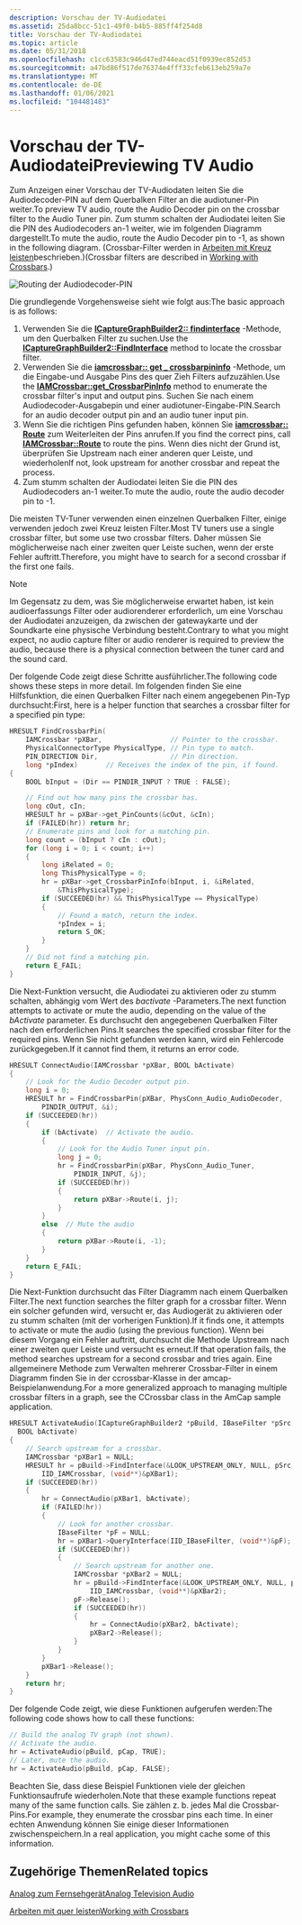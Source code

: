 ```yaml
---
description: Vorschau der TV-Audiodatei
ms.assetid: 25da8bcc-51c1-49f0-b4b5-885ff4f254d8
title: Vorschau der TV-Audiodatei
ms.topic: article
ms.date: 05/31/2018
ms.openlocfilehash: c1cc63583c946d47ed744eacd51f0939ec852d53
ms.sourcegitcommit: a47bd86f517de76374e4fff33cfeb613eb259a7e
ms.translationtype: MT
ms.contentlocale: de-DE
ms.lasthandoff: 01/06/2021
ms.locfileid: "104481483"
---
```

# <a name="previewing-tv-audio"></a><span data-ttu-id="4b3cc-103">Vorschau der TV-Audiodatei</span><span class="sxs-lookup"><span data-stu-id="4b3cc-103">Previewing TV Audio</span></span>

<span data-ttu-id="4b3cc-104">Zum Anzeigen einer Vorschau der TV-Audiodaten leiten Sie die Audiodecoder-PIN auf dem Querbalken Filter an die audiotuner-Pin weiter.</span><span class="sxs-lookup"><span data-stu-id="4b3cc-104">To preview TV audio, route the Audio Decoder pin on the crossbar filter to the Audio Tuner pin.</span></span> <span data-ttu-id="4b3cc-105">Zum stumm schalten der Audiodatei leiten Sie die PIN des Audiodecoders an-1 weiter, wie im folgenden Diagramm dargestellt.</span><span class="sxs-lookup"><span data-stu-id="4b3cc-105">To mute the audio, route the Audio Decoder pin to -1, as shown in the following diagram.</span></span> <span data-ttu-id="4b3cc-106">(Crossbar-Filter werden in [Arbeiten mit Kreuz leisten](working-with-crossbars.md)beschrieben.)</span><span class="sxs-lookup"><span data-stu-id="4b3cc-106">(Crossbar filters are described in [Working with Crossbars](working-with-crossbars.md).)</span></span>

![Routing der Audiodecoder-PIN](images/vidcap07.png)

<span data-ttu-id="4b3cc-108">Die grundlegende Vorgehensweise sieht wie folgt aus:</span><span class="sxs-lookup"><span data-stu-id="4b3cc-108">The basic approach is as follows:</span></span>

1.  <span data-ttu-id="4b3cc-109">Verwenden Sie die [**ICaptureGraphBuilder2:: findinterface**](/windows/desktop/api/Strmif/nf-strmif-icapturegraphbuilder2-findinterface) -Methode, um den Querbalken Filter zu suchen.</span><span class="sxs-lookup"><span data-stu-id="4b3cc-109">Use the [**ICaptureGraphBuilder2::FindInterface**](/windows/desktop/api/Strmif/nf-strmif-icapturegraphbuilder2-findinterface) method to locate the crossbar filter.</span></span>
2.  <span data-ttu-id="4b3cc-110">Verwenden Sie die [**iamcrossbar:: get \_ crossbarpininfo**](/windows/desktop/api/Strmif/nf-strmif-iamcrossbar-get_crossbarpininfo) -Methode, um die Eingabe-und Ausgabe Pins des quer Zieh Filters aufzuzählen.</span><span class="sxs-lookup"><span data-stu-id="4b3cc-110">Use the [**IAMCrossbar::get\_CrossbarPinInfo**](/windows/desktop/api/Strmif/nf-strmif-iamcrossbar-get_crossbarpininfo) method to enumerate the crossbar filter's input and output pins.</span></span> <span data-ttu-id="4b3cc-111">Suchen Sie nach einem Audiodecoder-Ausgabepin und einer audiotuner-Eingabe-PIN.</span><span class="sxs-lookup"><span data-stu-id="4b3cc-111">Search for an audio decoder output pin and an audio tuner input pin.</span></span>
3.  <span data-ttu-id="4b3cc-112">Wenn Sie die richtigen Pins gefunden haben, können Sie [**iamcrossbar:: Route**](/windows/desktop/api/Strmif/nf-strmif-iamcrossbar-route) zum Weiterleiten der Pins anrufen.</span><span class="sxs-lookup"><span data-stu-id="4b3cc-112">If you find the correct pins, call [**IAMCrossbar::Route**](/windows/desktop/api/Strmif/nf-strmif-iamcrossbar-route) to route the pins.</span></span> <span data-ttu-id="4b3cc-113">Wenn dies nicht der Grund ist, überprüfen Sie Upstream nach einer anderen quer Leiste, und wiederholen</span><span class="sxs-lookup"><span data-stu-id="4b3cc-113">If not, look upstream for another crossbar and repeat the process.</span></span>
4.  <span data-ttu-id="4b3cc-114">Zum stumm schalten der Audiodatei leiten Sie die PIN des Audiodecoders an-1 weiter.</span><span class="sxs-lookup"><span data-stu-id="4b3cc-114">To mute the audio, route the audio decoder pin to -1.</span></span>

<span data-ttu-id="4b3cc-115">Die meisten TV-Tuner verwenden einen einzelnen Querbalken Filter, einige verwenden jedoch zwei Kreuz leisten Filter.</span><span class="sxs-lookup"><span data-stu-id="4b3cc-115">Most TV tuners use a single crossbar filter, but some use two crossbar filters.</span></span> <span data-ttu-id="4b3cc-116">Daher müssen Sie möglicherweise nach einer zweiten quer Leiste suchen, wenn der erste Fehler auftritt.</span><span class="sxs-lookup"><span data-stu-id="4b3cc-116">Therefore, you might have to search for a second crossbar if the first one fails.</span></span>

> [!Note]  
> <span data-ttu-id="4b3cc-117">Im Gegensatz zu dem, was Sie möglicherweise erwartet haben, ist kein audioerfassungs Filter oder audiorenderer erforderlich, um eine Vorschau der Audiodatei anzuzeigen, da zwischen der gatewaykarte und der Soundkarte eine physische Verbindung besteht.</span><span class="sxs-lookup"><span data-stu-id="4b3cc-117">Contrary to what you might expect, no audio capture filter or audio renderer is required to preview the audio, because there is a physical connection between the tuner card and the sound card.</span></span>

 

<span data-ttu-id="4b3cc-118">Der folgende Code zeigt diese Schritte ausführlicher.</span><span class="sxs-lookup"><span data-stu-id="4b3cc-118">The following code shows these steps in more detail.</span></span> <span data-ttu-id="4b3cc-119">Im folgenden finden Sie eine Hilfsfunktion, die einen Querbalken Filter nach einem angegebenen Pin-Typ durchsucht:</span><span class="sxs-lookup"><span data-stu-id="4b3cc-119">First, here is a helper function that searches a crossbar filter for a specified pin type:</span></span>


```C++
HRESULT FindCrossbarPin(
    IAMCrossbar *pXBar,                 // Pointer to the crossbar.
    PhysicalConnectorType PhysicalType, // Pin type to match.
    PIN_DIRECTION Dir,                  // Pin direction.
    long *pIndex)       // Receives the index of the pin, if found.
{
    BOOL bInput = (Dir == PINDIR_INPUT ? TRUE : FALSE);

    // Find out how many pins the crossbar has.
    long cOut, cIn;
    HRESULT hr = pXBar->get_PinCounts(&cOut, &cIn);
    if (FAILED(hr)) return hr;
    // Enumerate pins and look for a matching pin.
    long count = (bInput ? cIn : cOut);
    for (long i = 0; i < count; i++)
    {
        long iRelated = 0;
        long ThisPhysicalType = 0;
        hr = pXBar->get_CrossbarPinInfo(bInput, i, &iRelated,
            &ThisPhysicalType);
        if (SUCCEEDED(hr) && ThisPhysicalType == PhysicalType)
        {
            // Found a match, return the index.
            *pIndex = i;
            return S_OK;
        }
    }
    // Did not find a matching pin.
    return E_FAIL;
}
```



<span data-ttu-id="4b3cc-120">Die Next-Funktion versucht, die Audiodatei zu aktivieren oder zu stumm schalten, abhängig vom Wert des *bactivate* -Parameters.</span><span class="sxs-lookup"><span data-stu-id="4b3cc-120">The next function attempts to activate or mute the audio, depending on the value of the *bActivate* parameter.</span></span> <span data-ttu-id="4b3cc-121">Es durchsucht den angegebenen Querbalken Filter nach den erforderlichen Pins.</span><span class="sxs-lookup"><span data-stu-id="4b3cc-121">It searches the specified crossbar filter for the required pins.</span></span> <span data-ttu-id="4b3cc-122">Wenn Sie nicht gefunden werden kann, wird ein Fehlercode zurückgegeben.</span><span class="sxs-lookup"><span data-stu-id="4b3cc-122">If it cannot find them, it returns an error code.</span></span>


```C++
HRESULT ConnectAudio(IAMCrossbar *pXBar, BOOL bActivate)
{
    // Look for the Audio Decoder output pin.
    long i = 0;
    HRESULT hr = FindCrossbarPin(pXBar, PhysConn_Audio_AudioDecoder,
        PINDIR_OUTPUT, &i);
    if (SUCCEEDED(hr))
    {
        if (bActivate)  // Activate the audio. 
        {
            // Look for the Audio Tuner input pin.
            long j = 0;
            hr = FindCrossbarPin(pXBar, PhysConn_Audio_Tuner, 
                PINDIR_INPUT, &j);
            if (SUCCEEDED(hr))
            {
                return pXBar->Route(i, j);
            }
        }
        else  // Mute the audio
        {
            return pXBar->Route(i, -1);
        }
    }
    return E_FAIL;
}
```



<span data-ttu-id="4b3cc-123">Die Next-Funktion durchsucht das Filter Diagramm nach einem Querbalken Filter.</span><span class="sxs-lookup"><span data-stu-id="4b3cc-123">The next function searches the filter graph for a crossbar filter.</span></span> <span data-ttu-id="4b3cc-124">Wenn ein solcher gefunden wird, versucht er, das Audiogerät zu aktivieren oder zu stumm schalten (mit der vorherigen Funktion).</span><span class="sxs-lookup"><span data-stu-id="4b3cc-124">If it finds one, it attempts to activate or mute the audio (using the previous function).</span></span> <span data-ttu-id="4b3cc-125">Wenn bei diesem Vorgang ein Fehler auftritt, durchsucht die Methode Upstream nach einer zweiten quer Leiste und versucht es erneut.</span><span class="sxs-lookup"><span data-stu-id="4b3cc-125">If that operation fails, the method searches upstream for a second crossbar and tries again.</span></span> <span data-ttu-id="4b3cc-126">Eine allgemeinere Methode zum Verwalten mehrerer Crossbar-Filter in einem Diagramm finden Sie in der ccrossbar-Klasse in der amcap-Beispielanwendung.</span><span class="sxs-lookup"><span data-stu-id="4b3cc-126">For a more generalized approach to managing multiple crossbar filters in a graph, see the CCrossbar class in the AmCap sample application.</span></span>


```C++
HRESULT ActivateAudio(ICaptureGraphBuilder2 *pBuild, IBaseFilter *pSrc,
  BOOL bActivate)
{
    // Search upstream for a crossbar.
    IAMCrossbar *pXBar1 = NULL;
    HRESULT hr = pBuild->FindInterface(&LOOK_UPSTREAM_ONLY, NULL, pSrc,
        IID_IAMCrossbar, (void**)&pXBar1);
    if (SUCCEEDED(hr)) 
    {
        hr = ConnectAudio(pXBar1, bActivate);
        if (FAILED(hr))
        {
            // Look for another crossbar.
            IBaseFilter *pF = NULL;
            hr = pXBar1->QueryInterface(IID_IBaseFilter, (void**)&pF);
            if (SUCCEEDED(hr)) 
            {
                // Search upstream for another one.
                IAMCrossbar *pXBar2 = NULL;
                hr = pBuild->FindInterface(&LOOK_UPSTREAM_ONLY, NULL, pF,
                    IID_IAMCrossbar, (void**)&pXBar2);
                pF->Release();
                if (SUCCEEDED(hr))
                {
                    hr = ConnectAudio(pXBar2, bActivate);
                    pXBar2->Release();
                }
            }
        }
        pXBar1->Release();
    }
    return hr;
}
```



<span data-ttu-id="4b3cc-127">Der folgende Code zeigt, wie diese Funktionen aufgerufen werden:</span><span class="sxs-lookup"><span data-stu-id="4b3cc-127">The following code shows how to call these functions:</span></span>


```C++
// Build the analog TV graph (not shown).
// Activate the audio.
hr = ActivateAudio(pBuild, pCap, TRUE);
// Later, mute the audio.
hr = ActivateAudio(pBuild, pCap, FALSE);
```



<span data-ttu-id="4b3cc-128">Beachten Sie, dass diese Beispiel Funktionen viele der gleichen Funktionsaufrufe wiederholen.</span><span class="sxs-lookup"><span data-stu-id="4b3cc-128">Note that these example functions repeat many of the same function calls.</span></span> <span data-ttu-id="4b3cc-129">Sie zählen z. b. jedes Mal die Crossbar-Pins.</span><span class="sxs-lookup"><span data-stu-id="4b3cc-129">For example, they enumerate the crossbar pins each time.</span></span> <span data-ttu-id="4b3cc-130">In einer echten Anwendung können Sie einige dieser Informationen zwischenspeichern.</span><span class="sxs-lookup"><span data-stu-id="4b3cc-130">In a real application, you might cache some of this information.</span></span>

## <a name="related-topics"></a><span data-ttu-id="4b3cc-131">Zugehörige Themen</span><span class="sxs-lookup"><span data-stu-id="4b3cc-131">Related topics</span></span>

<dl> <dt>

[<span data-ttu-id="4b3cc-132">Analog zum Fernsehgerät</span><span class="sxs-lookup"><span data-stu-id="4b3cc-132">Analog Television Audio</span></span>](analog-television-audio.md)
</dt> <dt>

[<span data-ttu-id="4b3cc-133">Arbeiten mit quer leisten</span><span class="sxs-lookup"><span data-stu-id="4b3cc-133">Working with Crossbars</span></span>](working-with-crossbars.md)
</dt> </dl>

 

 



